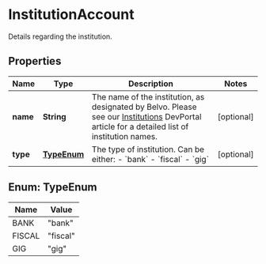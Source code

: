 

# InstitutionAccount

Details regarding the institution.

## Properties

| Name | Type | Description | Notes |
|------------ | ------------- | ------------- | -------------|
|**name** | **String** | The name of the institution, as designated by Belvo. Please see our [Institutions](https://developers.belvo.com/docs/institution) DevPortal article for a detailed list of institution names. |  [optional] |
|**type** | [**TypeEnum**](#TypeEnum) | The type of institution.  Can be either:    - &#x60;bank&#x60;   - &#x60;fiscal&#x60;   - &#x60;gig&#x60;  |  [optional] |



## Enum: TypeEnum

| Name | Value |
|---- | -----|
| BANK | &quot;bank&quot; |
| FISCAL | &quot;fiscal&quot; |
| GIG | &quot;gig&quot; |



